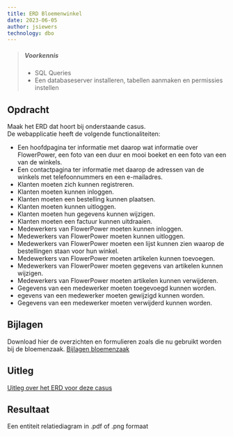 ```yaml
---
title: ERD Bloemenwinkel
date: 2023-06-05
author: jsiewers
technology: dbo
---
```



> ##### Voorkennis
> * SQL Queries
> * Een databaseserver installeren, tabellen aanmaken en permissies instellen


## Opdracht
Maak het ERD dat hoort bij onderstaande casus.  
De webapplicatie heeft de volgende functionaliteiten:
*   Een hoofdpagina ter informatie met daarop wat informatie over FlowerPower, een foto van een duur en mooi boeket en een foto van een van de winkels.
*   Een contactpagina ter informatie met daarop de adressen van de winkels met telefoonnummers en een e-mailadres.
*   Klanten moeten zich kunnen registreren.
*   Klanten moeten kunnen inloggen.
*   Klanten moeten een bestelling kunnen plaatsen.
*   Klanten moeten kunnen uitloggen.
*   Klanten moeten hun gegevens kunnen wijzigen.
*   Klanten moeten een factuur kunnen uitdraaien.
*   Medewerkers van FlowerPower moeten kunnen inloggen.
*   Medewerkers van FlowerPower moeten kunnen uitloggen.
*   Medewerkers van FlowerPower moeten een lijst kunnen zien waarop de bestellingen staan voor hun winkel.
*   Medewerkers van FlowerPower moeten artikelen kunnen toevoegen.
*   Medewerkers van FlowerPower moeten gegevens van artikelen kunnen wijzigen.
*   Medewerkers van FlowerPower moeten artikelen kunnen verwijderen.
*   Gegevens van een medewerker moeten toegevoegd kunnen worden.
*   egevens van een medewerker moeten gewijzigd kunnen worden.
*   Gegevens van een medewerker moeten verwijderd kunnen worden.

## Bijlagen
Download hier de overzichten en formulieren zoals die nu gebruikt worden bij de bloemenzaak.
[Bijlagen bloemenzaak](https://static.edutorial.nl/dbo/bijlagen_flowerpower.pdf)

## Uitleg
[Uitleg over het ERD voor deze casus](https://www.edutorial.nl/dbo/bloemenzaak/)

## Resultaat
Een entiteit relatiediagram in .pdf of .png formaat